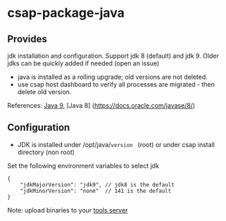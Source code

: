 
# csap-package-java

## Provides
jdk installation and configuration. Support jdk 8 (default) and jdk 9. Older jdks can be quickly added if needed (open an  issue)
- java is installed as a rolling upgrade; old versions are not deleted.
- use csap host dashboard to verify all processes are migrated - then delete old version.


References: [Java 9](https://docs.oracle.com/javase/9/),  [Java 8] (https://docs.oracle.com/javase/8/)

## Configuration

- JDK is installed under /opt/java/`version ` (root) or under csap install directory (non root)

Set the following  environment variables to select jdk
```
{
	"jdkMajorVersion": "jdk9", // jdk8 is the default 
	"jdkMinorVersion": "none"  // 141 is the default
}
```

Note: upload binaries to your [ tools server](https://github.com/csap-platform/csap-core/tree/master/csap-core-install)